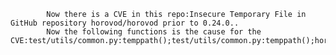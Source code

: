 
            Now there is a CVE in this repo:Insecure Temporary File in GitHub repository horovod/horovod prior to 0.24.0..
            Now the following functions is the cause for the CVE:test/utils/common.py:temppath();test/utils/common.py:temppath();horovod/runner/js_run.py:generate_jsrun_rankfile();horovod/runner/js_run.py:generate_jsrun_rankfile();test/single/test_run.py:test_get_mpi_implementation();test/single/test_run.py:test_get_mpi_implementation();
            